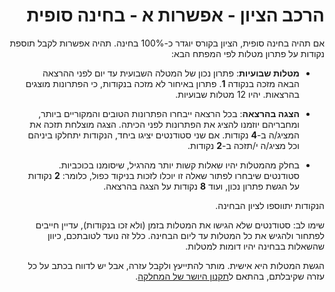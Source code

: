 <div dir='rtl' lang='he'>

הרכב הציון - אפשרות א - בחינה סופית
======================================

אם תהיה בחינה סופית, הציון בקורס יוגדר כ-100% בחינה.
 תהיה אפשרות לקבל תוספת נקודות על פתרון מטלות לפי המפתח הבא:

-   **מטלות שבועיות**: פתרון נכון של המטלה השבועית עד יום לפני ההרצאה הבאה מזכה בנקודה **1**. פתרון באיחור לא מזכה בנקודות, כי הפתרונות מוצגים בהרצאות.    יהיו 12 מטלות שבועיות.

-   **הצגה בהרצאה**: בכל הרצאה ייבחרו הפתרונות הטובים והמקוריים ביותר, ומחבריהם יוזמנו להציג את הפתרונות לפני הכיתה.
  הצגה מוצלחת תזכה את המציג/ה ב-**4** נקודות.
    אם שני סטודנטים יציגו ביחד, הנקודות יתחלקו ביניהם וכל מציג/ה י/תזכה ב-**2** נקודות.

- בחלק מהמטלות יהיו שאלות קשות יותר מהרגיל, שיסומנו בכוכביות. 
 סטודנטים שיבחרו לפתור שאלה זו יוכלו לזכות בניקוד כפול, כלומר: **2** נקודות על הגשת פתרון נכון, ועוד **8** נקודות על הצגה בהרצאה.

הנקודות יתווספו לציון הבחינה.

שימו לב: סטודנטים שלא הגישו את המטלות בזמן (ולא זכו בנקודות), עדיין חייבים לפתחור ולהגיש את כל המטלות עד ליום הבחינה.
כלל זה נועד לטובתכם, כיוון שהשאלות בבחינה יהיו דומות למטלות.

הגשת המטלות היא אישית. מותר להתייעץ ולקבל עזרה, אבל יש לדווח בכתב על כל עזרה שקיבלתם, בהתאם ל[תקנון היושר של המחלקה](https://www.ariel.ac.il/wp/cs/wp-content/uploads/sites/88/2020/08/Guidelines-for-Academic-Integrity.pdf).

</div>
